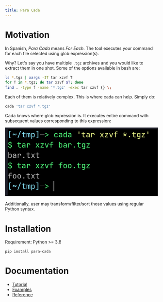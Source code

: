 ```yaml
---
title: Para Cada
---
```


# Motivation

In Spanish, *Para Cada* means *For Each*. The tool executes your command for each file selected using glob expression(s).

Why? Let's say you have multiple `.tgz` archives and you would like to extract them in one shot. Some of the options available in bash are:

```sh
ls *.tgz | xargs -IT tar xzvf T
for T in *.tgz; do tar xzvf $T; done
find . -type f -name '*.tgz' -exec tar xzvf {} \;
```

Each of them is relatively complex. This is where cada can help. Simply do:

```sh
cada 'tar xzvf *.tgz'
```

Cada knows where glob expression is. It executes entire command with subsequent values corresponding to this expression:

<p align="center">
  <img src="assets/images/example.png" />
</p>

Additionally, user may transform/filter/sort those values using regular Python syntax.

# Installation

Requirement: Python >= 3.8

```sh
pip install para-cada
```

# Documentation

- [Tutorial](tutorial.html)
- [Examples](examples.html)
- [Reference](reference.html)
